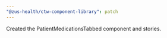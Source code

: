 ```yaml
---
"@zus-health/ctw-component-library": patch
---
```


Created the PatientMedicationsTabbed component and stories.
